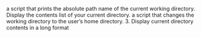a script that prints the absolute path name of the current working directory.
Display the contents list of your current directory.
a script that changes the working directory to the user’s home directory.
3. Display current directory contents in a long format
